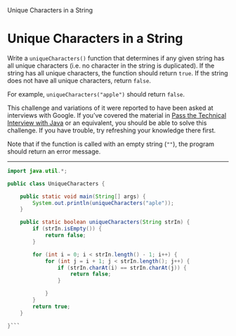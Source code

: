 Unique Characters in a String

# Unique Characters in a String
Write a `uniqueCharacters()` function that determines if any given string has all unique characters (i.e. no character in the string is duplicated). If the string has all unique characters, the function should return `true`. If the string does not have all unique characters, return `false`.

For example, `uniqueCharacters("apple")` should return `false`.

This challenge and variations of it were reported to have been asked at interviews with Google. If you’ve covered the material in [Pass the Technical Interview with Java](https://www.codecademy.com/learn/paths/pass-the-technical-interview-with-java) or an equivalent, you should be able to solve this challenge. If you have trouble, try refreshing your knowledge there first.

Note that if the function is called with an empty string (`""`), the program should return an error message.

---

```Java
import java.util.*;

public class UniqueCharacters {

    public static void main(String[] args) {
        System.out.println(uniqueCharacters("aple"));
    }

    public static boolean uniqueCharacters(String strIn) {
        if (strIn.isEmpty()) {
            return false;
        }

        for (int i = 0; i < strIn.length() - 1; i++) {
            for (int j = i + 1; j < strIn.length(); j++) {
                if (strIn.charAt(i) == strIn.charAt(j)) {
                    return false;
                }

            }
        }
        return true;
    }

}```